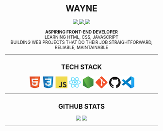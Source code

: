 <h1 align="center">WAYNE</h1>

<p align="center">
  <a href="https://twitter.com/YOUR_TWITTER_USERNAME">
    <img src="https://img.shields.io/badge/TWITTER-000000?style=flat&logo=twitter&logoColor=1DA1F2" />
  </a>
  <a href="https://www.linkedin.com/in/james-wyne-nutarte-9534b937a/">
    <img src="https://img.shields.io/badge/LINKEDIN-000000?style=flat&logo=linkedin&logoColor=0A66C2" />
  </a>
  <a href="https://instagram.com/YOUR_INSTAGRAM_USERNAME">
    <img src="https://img.shields.io/badge/INSTAGRAM-000000?style=flat&logo=instagram&logoColor=E4405F" />
  </a>
</p>

<p align="center">
  <strong>ASPIRING FRONT-END DEVELOPER</strong><br>
  LEARNING HTML, CSS, JAVASCRIPT<br>
  BUILDING WEB PROJECTS THAT DO THEIR JOB  
  STRAIGHTFORWARD, RELIABLE, MAINTAINABLE
</p>

---

<h2 align="center">TECH STACK</h2>
<p align="center">
  <img src="https://raw.githubusercontent.com/devicons/devicon/master/icons/html5/html5-original.svg" alt="HTML5" width="40"/>
  <img src="https://raw.githubusercontent.com/devicons/devicon/master/icons/css3/css3-original.svg" alt="CSS3" width="40"/>
  <img src="https://raw.githubusercontent.com/devicons/devicon/master/icons/javascript/javascript-original.svg" alt="JavaScript" width="40"/>
  <img src="https://raw.githubusercontent.com/devicons/devicon/master/icons/react/react-original.svg" alt="React" width="40"/>
  <img src="https://raw.githubusercontent.com/devicons/devicon/master/icons/nodejs/nodejs-original.svg" alt="Node.js" width="40"/>
  <img src="https://raw.githubusercontent.com/devicons/devicon/master/icons/git/git-original.svg" alt="Git" width="40"/>
  <img src="https://raw.githubusercontent.com/devicons/devicon/master/icons/github/github-original.svg" alt="GitHub" width="40"/>
  <img src="https://raw.githubusercontent.com/devicons/devicon/master/icons/vscode/vscode-original.svg" alt="VS Code" width="40"/>
</p>

---

<h2 align="center">GITHUB STATS</h2>
<p align="center">
  <img src="https://github-readme-stats.vercel.app/api?username=helvetica-32px&show_icons=true&count_private=true&include_all_commits=true&theme=graywhite&hide_border=true" height="150" />
  <img src="https://github-readme-stats.vercel.app/api/top-langs/?username=helvetica-32px&layout=compact&langs_count=6&theme=graywhite&hide_border=true" height="150" />
</p>

---
